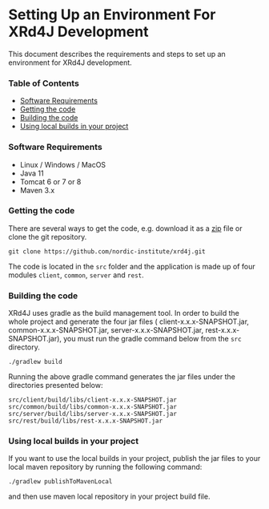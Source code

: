 # Setting Up an Environment For XRd4J Development <!-- omit in toc -->

This document describes the requirements and steps to set up an environment for XRd4J development.

### Table of Contents <!-- omit in toc -->

<!-- toc -->
- [Software Requirements](#software-requirements)
- [Getting the code](#getting-the-code)
- [Building the code](#building-the-code)
- [Using local builds in your project](#using-local-builds-in-your-project)
<!-- tocstop -->

### Software Requirements

* Linux / Windows / MacOS
* Java 11
* Tomcat 6 or 7 or 8
* Maven 3.x

### Getting the code

There are several ways to get the code, e.g. download it as
a [zip](https://github.com/nordic-institute/xrd4j/archive/master.zip) file or clone the git repository.

```
git clone https://github.com/nordic-institute/xrd4j.git
```

The code is located in the `src` folder and the application is made up of four modules `client`, `common`, `server` and
`rest`.

### Building the code

XRd4J uses gradle as the build management tool. In order to build the whole project and generate the four jar files (
client-x.x.x-SNAPSHOT.jar, common-x.x.x-SNAPSHOT.jar, server-x.x.x-SNAPSHOT.jar, rest-x.x.x-SNAPSHOT.jar), you must run
the gradle command below from the `src` directory.

```
./gradlew build
```

Running the above gradle command generates the jar files under the directories presented below:

```
src/client/build/libs/client-x.x.x-SNAPSHOT.jar
src/common/build/libs/common-x.x.x-SNAPSHOT.jar
src/server/build/libs/server-x.x.x-SNAPSHOT.jar
src/rest/build/libs/rest-x.x.x-SNAPSHOT.jar
```

### Using local builds in your project

If you want to use the local builds in your project, publish the jar files to your local maven repository by running the
following command:

```
./gradlew publishToMavenLocal
```

and then use maven local repository in your project build file.
